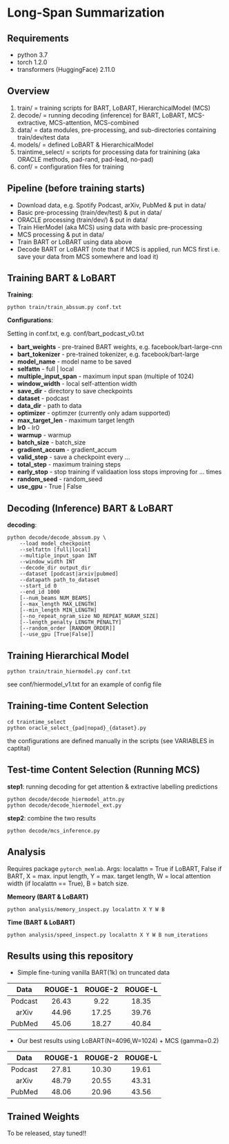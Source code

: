 Long-Span Summarization
=====================================================
Requirements
--------------------------------------
- python 3.7
- torch 1.2.0
- transformers (HuggingFace) 2.11.0

Overview
--------------------------------------
1. train/ = training scripts for BART, LoBART, HierarchicalModel (MCS)
2. decode/ = running decoding (inference) for BART, LoBART, MCS-extractive, MCS-attention, MCS-combined
3. data/ = data modules, pre-processing, and sub-directories containing train/dev/test data
4. models/ = defined LoBART & HierarchicalModel
5. traintime_select/ = scripts for processing data for trainining (aka ORACLE methods, pad-rand, pad-lead, no-pad)
6. conf/ = configuration files for training

Pipeline (before training starts)
--------------------------------------
- Download data, e.g. Spotify Podcast, arXiv, PubMed & put in data/
- Basic pre-processing (train/dev/test) & put in data/
- ORACLE processing (train/dev/) & put in data/
- Train HierModel (aka MCS) using data with basic pre-processing
- MCS processing & put in data/
- Train BART or LoBART using data above
- Decode BART or LoBART (note that if MCS is applied, run MCS first i.e. save your data from MCS somewhere and load it)

Training BART & LoBART
--------------------------------------
**Training**:

    python train/train_abssum.py conf.txt

**Configurations**:

Setting in conf.txt, e.g. conf/bart_podcast_v0.txt
- **bart_weights** - pre-trained BART weights, e.g. facebook/bart-large-cnn
- **bart_tokenizer** - pre-trained tokenizer, e.g. facebook/bart-large
- **model_name** - model name to be saved
- **selfattn** - full | local
- **multiple_input_span** - maximum input span (multiple of 1024)
- **window_width** - local self-attention width
- **save_dir** - directory to save checkpoints
- **dataset** - podcast
- **data_dir** -  path to data
- **optimizer** - optimzer (currently only adam supported)
- **max_target_len** - maximum target length
- **lr0**  - lr0
- **warmup** - warmup
- **batch_size** - batch_size
- **gradient_accum** - gradient_accum
- **valid_step** - save a checkpoint every ...
- **total_step** - maximum training steps
- **early_stop** - stop training if validaation loss stops improving for ... times
- **random_seed** - random_seed
- **use_gpu** - True | False

Decoding (Inference) BART & LoBART
--------------------------------------
**decoding**:

    python decode/decode_abssum.py \
        --load model_checkpoint
        --selfattn [full|local]
        --multiple_input_span INT
        --window_width INT
        --decode_dir output_dir
        --dataset [podcast|arxiv|pubmed]
        --datapath path_to_dataset
        --start_id 0
        --end_id 1000
        [--num_beams NUM_BEAMS]
        [--max_length MAX_LENGTH]
        [--min_length MIN_LENGTH]
        [--no_repeat_ngram_size NO_REPEAT_NGRAM_SIZE]
        [--length_penalty LENGTH_PENALTY]
        [--random_order [RANDOM_ORDER]]
        [--use_gpu [True|False]]

Training Hierarchical Model
--------------------------------------
    python train/train_hiermodel.py conf.txt

 see conf/hiermodel_v1.txt for an example of config file

Training-time Content Selection
--------------------------------------
    cd traintime_select
    python oracle_select_{pad|nopad}_{dataset}.py

 the configurations are defined manually in the scripts (see VARIABLES in captital)

Test-time Content Selection (Running MCS)
--------------------------------------
 **step1**: running decoding for get attention & extractive labelling predictions

    python decode/decode_hiermodel_attn.py
    python decode/decode_hiermodel_ext.py

**step2**: combine the two results

    python decode/mcs_inference.py


Analysis
-----------------------------------------
Requires package ```pytorch_memlab```. Args: localattn = True if LoBART, False if BART, X = max. input length, Y = max. target length, W = local attention width (if localattn == True), B = batch size.

**Memeory (BART & LoBART)**

    python analysis/memory_inspect.py localattn X Y W B

**Time (BART & LoBART)**

    python analysis/speed_inspect.py localattn X Y W B num_iterations


Results using this repository
-----------------------------------------
- Simple fine-tuning vanilla BART(1k) on truncated data

|   Data  | ROUGE-1 | ROUGE-2 | ROUGE-L |
|:-------:|:-------:|:-------:|:-------:|
| Podcast |  26.43  |   9.22  |   18.35 |
|  arXiv  |  44.96  |  17.25  |  39.76  |
|  PubMed |  45.06  |  18.27  |  40.84  |

- Our best results using LoBART(N=4096,W=1024) + MCS (gamma=0.2)

|   Data  | ROUGE-1 | ROUGE-2 | ROUGE-L |
|:-------:|:-------:|:-------:|:-------:|
| Podcast |  27.81  |  10.30  |   19.61 |
|  arXiv  |  48.79  |  20.55  |  43.31  |
|  PubMed |  48.06  |  20.96  |  43.56  |

Trained Weights
-----------------------------------------
To be released, stay tuned!!
